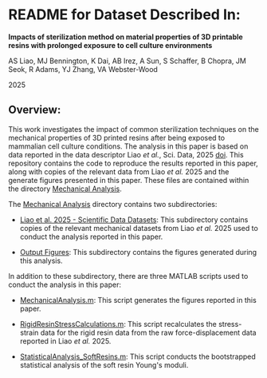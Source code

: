 # README for Dataset Described In:

**Impacts of sterilization method on material properties of 3D printable resins with prolonged exposure to cell culture environments**

AS Liao, MJ Bennington, K Dai, AB Irez, A Sun, S Schaffer, B Chopra, JM Seok, R Adams, YJ Zhang, VA Webster-Wood

2025

## Overview:

This work investigates the impact of common sterilization techniques on the mechanical properties of 3D printed resins after being exposed to mammalian cell culture conditions. The analysis in this paper is based on data reported in the data descriptor Liao <i>et al.</i>, Sci. Data, 2025 [doi](https://doi.org/10.1038/s41597-025-05738-7). This repository contains the code to reproduce the results reported in this paper, along with copies of the relevant data from Liao <i>et al.</i> 2025 and the generate figures presented in this paper. These files are contained within the directory [Mechanical Analysis](https://github.com/CMU-BORG/Effects-on-Resin-Mechanical-Properties/tree/main/Mechanical%20Analysis).

The [Mechanical Analysis](https://github.com/CMU-BORG/Effects-on-Resin-Mechanical-Properties/tree/main/Mechanical%20Analysis) directory contains two subdirectories:

 * [Liao et al. 2025 - Scientific Data Datasets](https://github.com/CMU-BORG/Effects-on-Resin-Mechanical-Properties/tree/main/Mechanical%20Analysis/Liao%20et%20al.%202025%20-%20Scientific%20Data%20Datasets): This subdirectory contains copies of the relevant mechanical datasets from Liao <i>et al.</i> 2025 used to conduct the analysis reported in this paper.

 * [Output Figures](https://github.com/CMU-BORG/Effects-on-Resin-Mechanical-Properties/tree/main/Mechanical%20Analysis/Output%20Figures): This subdirectory contains the figures generated during this analysis.

In addition to these subdirectory, there are three MATLAB scripts used to conduct the analysis in this paper:

 * [MechanicalAnalysis.m](https://github.com/CMU-BORG/Effects-on-Resin-Mechanical-Properties/blob/main/Mechanical%20Analysis/MechanicalAnalysis.m): This script generates the figures reported in this paper.

 * [RigidResinStressCalculations.m](https://github.com/CMU-BORG/Effects-on-Resin-Mechanical-Properties/blob/main/Mechanical%20Analysis/RigidResinStressCalculations.m): This script recalculates the stress-strain data for the rigid resin data from the raw force-displacement data reported in Liao <i>et al.</i> 2025.

 * [StatisticalAnalysis_SoftResins.m](https://github.com/CMU-BORG/Effects-on-Resin-Mechanical-Properties/blob/main/Mechanical%20Analysis/StatisticalAnalysis_SoftResins.m): This script conducts the bootstrapped statistical analysis of the soft resin Young's moduli.